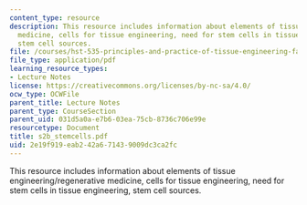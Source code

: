 ```yaml
---
content_type: resource
description: This resource includes information about elements of tissue engineering/regenerative
  medicine, cells for tissue engineering, need for stem cells in tissue engineering,
  stem cell sources.
file: /courses/hst-535-principles-and-practice-of-tissue-engineering-fall-2004/2e19f919eab242a671439009dc3ca2fc_s2b_stemcells.pdf
file_type: application/pdf
learning_resource_types:
- Lecture Notes
license: https://creativecommons.org/licenses/by-nc-sa/4.0/
ocw_type: OCWFile
parent_title: Lecture Notes
parent_type: CourseSection
parent_uid: 031d5a0a-e7b6-03ea-75cb-8736c706e99e
resourcetype: Document
title: s2b_stemcells.pdf
uid: 2e19f919-eab2-42a6-7143-9009dc3ca2fc
---
```

This resource includes information about elements of tissue engineering/regenerative medicine, cells for tissue engineering, need for stem cells in tissue engineering, stem cell sources.